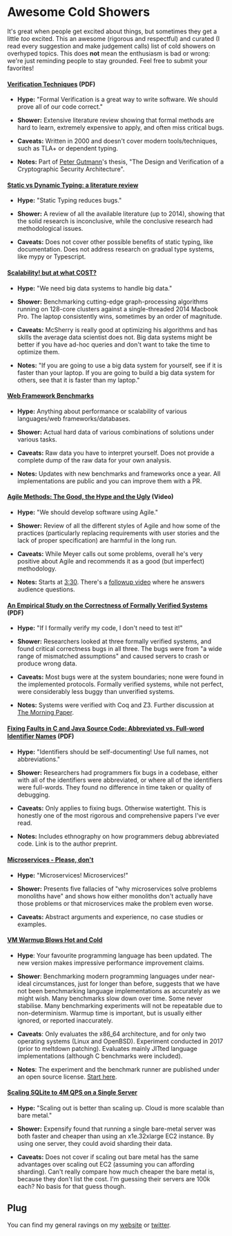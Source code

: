 

# Awesome Cold Showers

It's great when people get excited about things, but sometimes they get a little _too_ excited. This an awesome (rigorous and respectful) and curated (I read every suggestion and make judgement calls) list of cold showers on overhyped topics. This does **not** mean the enthusiasm is bad or wrong: we're just reminding people to stay grounded. Feel free to submit your favorites!

####  [Verification Techniques](http://www.cypherpunks.to/~peter/04_verif_techniques.pdf) (PDF)

* **Hype:** "Formal Verification is a great way to write software. We should prove all of our code correct."

* **Shower:** Extensive literature review showing that formal methods are hard to learn, extremely expensive to apply, and often miss critical bugs.

* **Caveats:** Written in 2000 and doesn't cover modern tools/techniques, such as TLA+ or dependent typing.

* **Notes:** Part of [Peter Gutmann](https://www.cs.auckland.ac.nz/~pgut001/)'s thesis, "The Design and Verification of a Cryptographic Security Architecture".

#### [Static vs Dynamic Typing: a literature review](https://danluu.com/empirical-pl/)

* **Hype:** "Static Typing reduces bugs."

* **Shower:** A review of all the available literature (up to 2014), showing that the solid research is inconclusive, while the conclusive research had methodological issues.

* **Caveats:** Does not cover other possible benefits of static typing, like documentation. Does not address research on gradual type systems, like mypy or Typescript.

#### [Scalability! but at what COST?](http://www.frankmcsherry.org/graph/scalability/cost/2015/01/15/COST.html)

* **Hype:** "We need big data systems to handle big data."

* **Shower:** Benchmarking cutting-edge graph-processing algorithms running on 128-core clusters against a single-threaded 2014 Macbook Pro. The laptop consistently wins, sometimes by an order of magnitude.

* **Caveats:** McSherry is really good at optimizing his algorithms and has skills the average data scientist does not. Big data systems might be better if you have ad-hoc queries and don't want to take the time to optimize them.

* **Notes:** "If you are going to use a big data system for yourself, see if it is faster than your laptop. If you are going to build a big data system for others, see that it is faster than my laptop."

#### [Web Framework Benchmarks](https://www.techempower.com/benchmarks/)

* **Hype:** Anything about performance or scalability of various languages/web frameworks/databases.

* **Shower:** Actual hard data of various combinations of solutions under various tasks.

* **Caveats:** Raw data you have to interpret yourself. Does not provide a complete dump of the raw data for your own analysis.

* **Notes:** Updates with new benchmarks and frameworks once a year. All implementations are public and you can improve them with a PR. 

#### [Agile Methods: The Good, the Hype and the Ugly](https://www.youtube.com/watch?v=ffkIQrq-m34) (Video)

* **Hype:** "We should develop software using Agile."

* **Shower:** Review of all the different styles of Agile and how some of the practices (particularly replacing requirements with user stories and the lack of proper specification) are harmful in the long run.

* **Caveats:** While Meyer calls out some problems, overall he's very positive about Agile and recommends it as a good (but imperfect) methodology.

* **Notes:** Starts at [3:30](https://youtu.be/ffkIQrq-m34?t=3m30s). There's a [followup video](https://www.youtube.com/watch?v=Q_9k6ym5BZU) where he answers audience questions. 

#### [An Empirical Study on the Correctness of Formally Verified Systems](https://homes.cs.washington.edu/~pfonseca/papers/eurosys2017-dsbugs.pdf) (PDF)

* **Hype:** "If I formally verify my code, I don't need to test it!"

* **Shower:** Researchers looked at three formally verified systems, and found critical correctness bugs in all three. The bugs were from "a wide range of mismatched assumptions" and caused servers to crash or produce wrong data.

* **Caveats:** Most bugs were at the system boundaries; none were found in the implemented protocols. Formally verified systems, while not perfect, were considerably less buggy than unverified systems.

* **Notes:**  Systems were verified with Coq and Z3. Further discussion at [The Morning Paper](https://blog.acolyer.org/2017/05/29/an-empirical-study-on-the-correctness-of-formally-verified-distributed-systems/).

#### [Fixing Faults in C and Java Source Code: Abbreviated vs. Full-word Identiﬁer Names](http://www2.unibas.it/gscanniello/Giuseppe_Scanniello%40unibas/Home_files/TOSEM.pdf) (PDF)

* **Hype:** "Identifiers should be self-documenting! Use full names, not abbreviations." 

* **Shower:** Researchers had programmers fix bugs in a codebase, either with all of the identifiers were abbreviated, or where all of the identifiers were full-words. They found no difference in time taken or quality of debugging.

* **Caveats:** Only applies to fixing bugs. Otherwise watertight. This is honestly one of the most rigorous and comprehensive papers I've ever read. 

* **Notes:** Includes ethnography on how programmers debug abbreviated code. Link is to the author preprint. 

#### [Microservices - Please, don't](http://basho.com/posts/technical/microservices-please-dont/)

* **Hype:** "Microservices! Microservices!"

* **Shower:** Presents five fallacies of "why microservices solve problems monoliths have" and shows how either monoliths don't actually have those problems or that microservices make the problem even worse. 

* **Caveats:** Abstract arguments and experience, no case studies or examples.

#### [VM Warmup Blows Hot and Cold](https://arxiv.org/abs/1602.00602)

* **Hype**: Your favourite programming language has been updated. The new
  version makes impressive performance improvement claims.

* **Shower**: Benchmarking modern programming languages under near-ideal
  circumstances, just for longer than before, suggests that we have not been
  benchmarking language implementations as accurately as we might wish. Many
  benchmarks slow down over time. Some never stabilise. Many benchmarking
  experiments will not be repeatable due to non-determinism. Warmup time is
  important, but is usually either ignored, or reported inaccurately.

* **Caveats**: Only evaluates the x86_64 architecture, and for only two
  operating systems (Linux and OpenBSD). Experiment conducted in 2017 (prior to
  meltdown patching). Evaluates mainly JITted language implementations
  (although C benchmarks were included).

 * **Notes**: The experiment and the benchmark runner are published under an
   open source license. [Start here](https://github.com/softdevteam/warmup_experiment).

#### [Scaling SQLite to 4M QPS on a Single Server](https://blog.expensify.com/2018/01/08/scaling-sqlite-to-4m-qps-on-a-single-server/)

* **Hype:** "Scaling out is better than scaling up. Cloud is more scalable than bare metal."

* **Shower:** Expensify found that running a single bare-metal server was both faster and cheaper than using an x1e.32xlarge EC2 instance. By using one server, they could avoid sharding their data.

* **Caveats:** Does not cover if scaling out bare metal has the same advantages over scaling out EC2 (assuming you can affording sharding). Can't really compare how much cheaper the bare metal is, because they don't list the cost. I'm guessing their servers are 100k each? No basis for that guess though.

## Plug

You can find my general ravings on my [website](https://hillelwayne.com) or [twitter](https://twitter.com/Hillelogram). 
